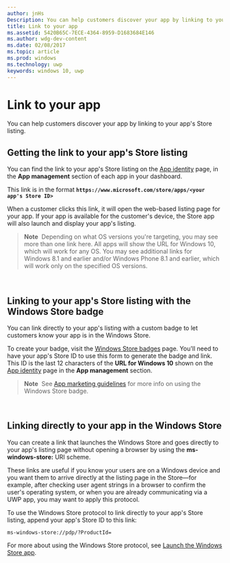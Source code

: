 ---author: jnHsDescription: You can help customers discover your app by linking to your app's Store listing.title: Link to your appms.assetid: 5420B65C-7ECE-4364-8959-D1683684E146ms.author: wdg-dev-contentms.date: 02/08/2017ms.topic: articlems.prod: windowsms.technology: uwpkeywords: windows 10, uwp---# Link to your appYou can help customers discover your app by linking to your app's Store listing.## Getting the link to your app's Store listingYou can find the link to your app's Store listing on the [App identity](view-app-identity-details.md) page, in the **App management** section of each app in your dashboard.This link is in the format **`https://www.microsoft.com/store/apps/<your app's Store ID>`**When a customer clicks this link, it will open the web-based listing page for your app. If your app is available for the customer's device, the Store app will also launch and display your app's listing.> **Note**  Depending on what OS versions you're targeting, you may see more than one link here. All apps will show the URL for Windows 10, which will work for any OS. You may see additional links for Windows 8.1 and earlier and/or Windows Phone 8.1 and earlier, which will work only on the specified OS versions. ## Linking to your app's Store listing with the Windows Store badgeYou can link directly to your app's listing with a custom badge to let customers know your app is in the Windows Store.To create your badge, visit the [Windows Store badges](http://go.microsoft.com/fwlink/p/?LinkID=534236) page. You'll need to have your app's Store ID to use this form to generate the badge and link. This ID is the last 12 characters of the **URL for Windows 10** shown on the [App identity](view-app-identity-details.md) page in the **App management** section.> **Note**  See [App marketing guidelines](app-marketing-guidelines.md) for more info on using the Windows Store badge. ## Linking directly to your app in the Windows StoreYou can create a link that launches the Windows Store and goes directly to your app's listing page without opening a browser by using the **ms-windows-store:** URI scheme.These links are useful if you know your users are on a Windows device and you want them to arrive directly at the listing page in the Store—for example, after checking user agent strings in a browser to confirm the user's operating system, or when you are already communicating via a UWP app, you may want to apply this protocol.To use the Windows Store protocol to link directly to your app's Store listing, append your app's Store ID to this link:`ms-windows-store://pdp/?ProductId=`For more about using the Windows Store protocol, see [Launch the Windows Store app](../launch-resume/launch-store-app.md).  